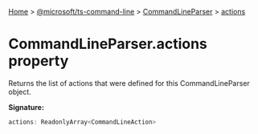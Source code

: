 [Home](./index) &gt; [@microsoft/ts-command-line](./ts-command-line.md) &gt; [CommandLineParser](./ts-command-line.commandlineparser.md) &gt; [actions](./ts-command-line.commandlineparser.actions.md)

# CommandLineParser.actions property

Returns the list of actions that were defined for this CommandLineParser object.

**Signature:**
```javascript
actions: ReadonlyArray<CommandLineAction>
```
